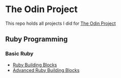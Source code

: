 # The Odin Project
This repo holds all projects I did for [The Odin Project](http://www.theodinproject.com/)

## Ruby Programming

### Basic Ruby
- [Ruby Building Blocks](http://www.theodinproject.com/ruby-programming/building-blocks)
- [Advanced Ruby Building Blocks](http://www.theodinproject.com/ruby-programming/advanced-building-blocks)